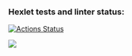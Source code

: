 ### Hexlet tests and linter status:
[![Actions Status](https://github.com/GerusPH/frontend-project-44/workflows/hexlet-check/badge.svg)](https://github.com/GerusPH/frontend-project-44/actions)

<a href="https://codeclimate.com/github/GerusPH/frontend-project-44/maintainability"><img src="https://api.codeclimate.com/v1/badges/34b830e532a0df4f782e/maintainability" /></a>

